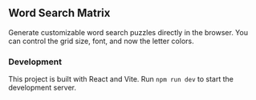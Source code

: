 ## Word Search Matrix

Generate customizable word search puzzles directly in the browser. You can control the grid size, font, and now the letter colors.

### Development

This project is built with React and Vite.
Run `npm run dev` to start the development server.
